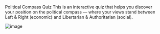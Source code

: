 Political Compass Quiz
This is an interactive quiz that helps you discover your position on the political compass — where your views stand between Left & Right (economic) and Libertarian & Authoritarian (social).

![image](https://github.com/user-attachments/assets/4fdbcea7-4591-4310-81ce-687b2aa91db3)
